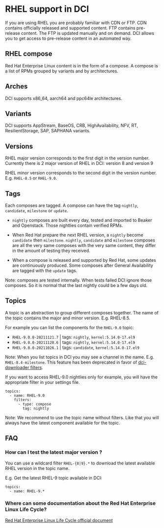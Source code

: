 # RHEL support in DCI

If you are using RHEL you are probably familiar with CDN or FTP. CDN contains officially released and supported content. FTP contains pre-release content. The FTP is updated manually and on demand. DCI allows you to get access to pre-release content in an automated way.

## RHEL compose

Red Hat Enterprise Linux content is in the form of a compose. A compose is a list of RPMs grouped by variants and by architectures.

## Arches

DCI supports x86_64, aarch64 and ppc64le architectures.

## Variants

DCI supports AppStream, BaseOS, CRB, HighAvailability, NFV, RT, ResilientStorage, SAP, SAPHANA variants.

## Versions

RHEL major version corresponds to the first digit in the version number. Currently there is 2 major version of RHEL in DCI: version 8 and version 9

RHEL minor version corresponds to the second digit in the version number. E.g. `RHEL-8.5` or `RHEL-9.0`.

## Tags

Each composes are tagged. A compose can have the tag `nightly`, `candidate`, `milestone` or `update`.

- `nightly` composes are built every day, tested and imported to Beaker and Openstack. Those nightlies contain verified RPMs.

- When Red Hat prepare the next RHEL version, a `nightly` become `candidate` then `milestone`.
  `nightly`, `candidate` and `milestone` composes are all the very same composes with the very same content, they differ in the amount of testing they received.

- When a compose is released and supported by Red Hat, some updates are continuously produced. Some composes after General Availability are tagged with the `update` tags.

Note: composes are tested internally. When tests failed DCI ignore those composes. So it is normal that the last nightly could be a few days old.

## Topics

A topic is an abstraction to group different composes together. The name of the topic contains the major and minor version. E.g. RHEL-8.5.

For example you can list the components for the `RHEL-9.0` topic:

- `RHEL-9.0.0-20211121.7` | tags: `nightly`, `kernel:5.14.0-17.el9`
- `RHEL-9.0.0-20211120.6` | tags: `nightly`, `kernel:5.14.0-17.el9`
- `RHEL-9.0.0-20211026.1` | tags: `candidate`, `kernel:5.14.0-17.el9`
	

Note: When you list topics in DCI you may see a channel in the name. E.g. `RHEL-8.4-milestone`. This feature has been deprecated in favor of [dci-downloader filters](https://docs.distributed-ci.io/dci-downloader/#filters).

If you want to access RHEL-9.0 nightlies only for example, you will have the appropriate filter in your settings file.

```
topics:
  - name: RHEL-9.0
    filters:
      - type: compose
        tag: nightly
```

Note: We recommend to use the topic name without filters. Like that you will always have the latest component available for the topic.

## FAQ

### How can I test the latest major version ?

You can use a wildcard filter `RHEL-{8|9}.*` to download the latest available RHEL version in the topic name.

E.g. Get the latest RHEL-9 topic available in DCI:

```
topics:
  - name: RHEL-9.*
```


### Where can some documentation about the Red Hat Enterprise Linux Life Cycle?

[Red Hat Enterprise Linux Life Cycle official document](https://access.redhat.com/support/policy/updates/errata)
